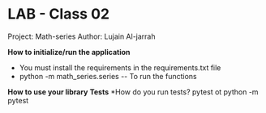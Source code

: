 # LAB - Class 02
Project: Math-series
Author: Lujain Al-jarrah


**How to initialize/run the application**

* You must install the requirements in the requirements.txt file
* python -m math_series.series -- To run the functions


**How to use your library** 
**Tests**
*How do you run tests?
pytest ot python -m pytest
